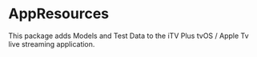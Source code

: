 # AppResources
This package adds Models and Test Data to the iTV Plus tvOS / Apple Tv live streaming application.
